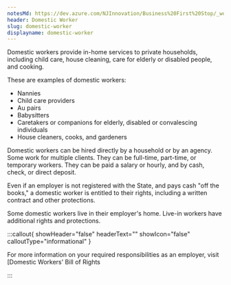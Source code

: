 ```yaml
---
notesMd: https://dev.azure.com/NJInnovation/Business%20First%20Stop/_workitems/edit/5923
header: Domestic Worker
slug: domestic-worker
displayname: domestic-worker
---
```

Domestic workers provide in-home services to private households, including child care, house cleaning, care for elderly or disabled people, and cooking.

These are examples of domestic workers:

* Nannies
* Child care providers
* Au pairs
* Babysitters
* Caretakers or companions for elderly, disabled or convalescing individuals
* House cleaners, cooks, and gardeners

Domestic workers can be hired directly by a household or by an agency. Some work for multiple clients. They can be full-time, part-time, or temporary workers. They can be paid a salary or hourly, and by cash, check, or direct deposit.

Even if an employer is not registered with the State, and pays cash "off the books," a domestic worker is entitled to their rights, including a written contract and other protections.

Some domestic workers live in their employer's home. Live-in workers have additional rights and protections.

:::callout{ showHeader="false" headerText="" showIcon="false" calloutType="informational" }

For more information on your required responsibilities as an employer, visit [Domestic Workers' Bill of Rights

:::